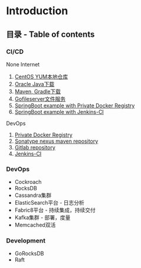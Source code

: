 # Introduction

## 目录 - Table of contents

### CI/CD

None Internet

1. [CentOS YUM本地仓库](./centos-devops-sync-repo)
1. [Oracle Java下载](./get-oracle-java-intro.md)
1. [Maven, Gradle下载](./get-maven-and-gradle.md)
1. [Gofileserver文件服务](./dockernized-gofileserver.md)
1. [SpringBoot example with Private Docker Registry](./docker-distribution/springboot-example.md)
1. [SpringBoot example with Jenkins-CI](./jenkins)

DevOps

1. [Private Docker Registry](./docker-distribution)
1. [Sonatype nexus maven repository](./sonatype-nexus)
1. [Gitlab repository](./gitlab)
1. [Jenkins-CI](./jenkins)

### DevOps

* Cockroach
* RocksDB
* Cassandra集群
* ElasticSearch平台 - 日志分析
* Fabric8平台       - 持续集成，持续交付
* Kafka集群         - 部署，度量
* Memcached双活

### Development

* GoRocksDB
* Raft
